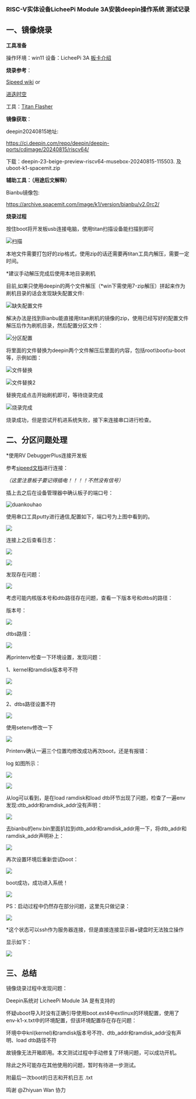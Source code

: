 ###  RISC-V实体设备LicheePi Module 3A安装deepin操作系统 测试记录
##  一、镜像烧录
**工具准备**

操作环境：win11  设备：LicheePi 3A  [板卡介绍](https://wiki.sipeed.com/hardware/zh/lichee/K1/lpi3a/1_intro.html)

**烧录参考**：

[Sipeed wiki](https://wiki.sipeed.com/hardware/zh/lichee/K1/lpi3a/3_burn_image.html)   or

[进迭时空](https://developer.spacemit.com/documentation?token=O6wlwlXcoiBZUikVNh2cczhin5d)


工具：[Titan Flasher](https://cloud.spacemit.com/prod-api/release/download/tools?token=titantools_for_windows_X86_X64)

**镜像获取**：

deepin20240815地址:

https://ci.deepin.com/repo/deepin/deepin-ports/cdimage/20240815/riscv64/

下载：deepin-23-beige-preview-riscv64-musebox-20240815-115503.
  及  uboot-k1-spacemit.zip
  
**辅助工具：（用途后文解释）**

Bianbu镜像包:

https://archive.spacemit.com/image/k1/version/bianbu/v2.0rc2/


**烧录过程** 

按住boot将开发板usb连接电脑，使用titan扫描设备能扫描到即可

![扫描](pictures/1.png)

本地文件需要打包好的zip格式，使用zip的话还需要再titan工具内解压，需要一定时间。

*建议手动解压完成后使用本地目录刷机

目前,如果只使用deepin的两个文件解压（*win下需使用7-zip解压）拼起来作为刷机目录的话会发现缺失配置文件:

![缺失配置文件](pictures/2.png)

解决办法是找到Bianbu能直接用titan刷机的镜像的zip，使用已经写好的配置文件解压后作为刷机目录，然后配置分区文件：

![分区配置](pictures/3.png)

将里面的文件替换为deepin两个文件解压后里面的内容，包括root\boot\u-boot等，示例如图：

![文件替换](pictures/4.png)

![文件替换2](pictures/5.png)

替换完成点击开始刷机即可，等待烧录完成

![烧录完成](pictures/6.png)

烧录成功，但是尝试开机进系统失败，接下来连接串口进行检查。


##  二、分区问题处理

*使用RV DebuggerPlus连接开发板

参考[sipeed文档](https://wiki.sipeed.com/hardware/zh/lichee/K1/lpi3a/4_peripheral.html)进行连接：

*（这里注意板子要记得插电！！！！不然没有信号）*

插上去之后在设备管理器中确认板子的端口号：

![duankouhao](pictures/7.png)

使用串口工具putty进行通信,配置如下，端口号为上图中看到的。

![](pictures/8.png)

连接上之后查看日志：

![](pictures/9.png)

![](pictures/10.png)

发现存在问题：

![](pictures/11.png)

考虑可能内核版本号和dtb路径存在问题，查看一下版本号和dtbs的路径：

版本号：

![](pictures/12.png)

dtbs路径：

![](pictures/13.png)


再printenv检查一下环境设置，发现问题：

1、kernel和ramdisk版本号不符

![](pictures/14.png)

![](pictures/15.png)

2、dtbs路径设置不符

![](pictures/16.png)

使用setenv修改一下

![](pictures/17.png)


Printenv确认一遍三个位置均修改成功再次boot，还是有报错：

log 如图所示：

![](pictures/18.png)

![](pictures/19.png)


从log可以看到，是在load ramdisk和load dtb环节出现了问题，检查了一遍env发现:dtb_addr和ramdisk_addr没有声明：

![](pictures/20.png)

去bianbu的env.bin里面扒拉到dtb_addr和ramdisk_addr用一下，将dtb_addr和ramdisk_addr声明补上：

![](pictures/21.png)

再次设置环境后重新尝试boot：

![](pictures/22.png)

boot成功，成功进入系统！


![](pictures/23.png)


PS：启动过程中仍然存在部分问题，这里先只做记录：

![](pictures/24.png)

*这个状态可以ssh作为服务器连接，但是直接连接显示器+键盘时无法独立操作

显示如下：

![](pictures/25.png)

##  三、总结


镜像烧录过程中发现问题：

Deepin系统对 LicheePi Module 3A 是有支持的


怀疑uboot导入时没有正确引导使用boot.ext4中extlinux的环境配置，使用了env-k1-x.txt中的环境配置，但该环境配置存在存在问题：

环境中中knl(kernel)和ramdisk版本号不符、dtb_addr和ramdisk_addr没有声明、load dtb路径不符

故镜像无法开箱即用。本文测试过程中手动修复了环境问题，可以成功开机。

除此之外可能存在其他使用的问题，暂时有待进一步测试。

附最后一次boot的日志和开机日志 .txt










鸣谢 @Zhiyuan Wan  协力
